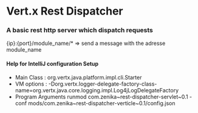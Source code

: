 # Vert.x Rest Dispatcher
### A basic rest http server which dispatch requests

{ip}:{port}/module_name/* => send a message with the adresse module_name


#### Help for IntelliJ configuration Setup

- Main Class : org.vertx.java.platform.impl.cli.Starter
- VM options : -Dorg.vertx.logger-delegate-factory-class-name=org.vertx.java.core.logging.impl.Log4jLogDelegateFactory
- Program Arguments runmod com.zenika~rest-dispatcher-servlet~0.1 -conf mods/com.zenika~rest-dispatcher-verticle~0.1/config.json
